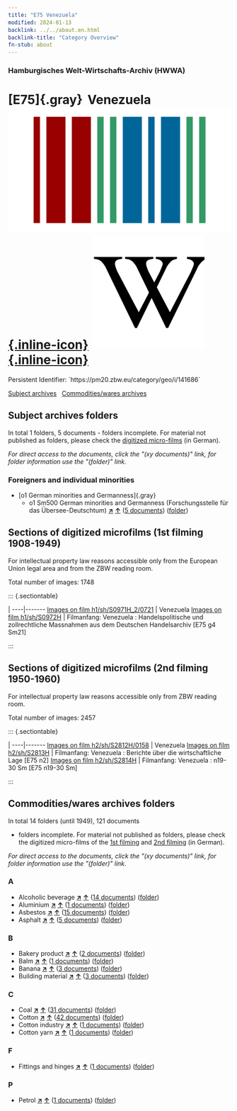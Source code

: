```yaml
---
title: "E75 Venezuela"
modified: 2024-01-13
backlink: ../../about.en.html
backlink-title: "Category Overview"
fn-stub: about
---
```


### Hamburgisches Welt-Wirtschafts-Archiv (HWWA)

# [E75]{.gray}&#8201; Venezuela &#160; [![Wikidata](/images/Wikidata-logo.svg "Wikidata"){.inline-icon}](http://www.wikidata.org/entity/Q717) [![Wikipedia](/images/Wikipedia-W.svg "Wikipedia"){.inline-icon}](https://en.wikipedia.org/wiki/Venezuela)

<div class="hint">Persistent Identifier: `https://pm20.zbw.eu/category/geo/i/141686`</div>





[Subject archives](#subject-archives-folders) &#160; [Commodities/wares archives](#commoditieswares-archives-folders)




## Subject archives folders










In total 1 folders, 5 documents - folders incomplete.
For material not published as folders, please check the [digitized micro-films](/film/h1_sh.de.html) (in German).

_For direct access to the documents, click the "(xy documents)" link, for folder information use the "(folder)" link._



### Foreigners and individual minorities

- [o1 German minorities and Germanness]{.gray}
  - o1 Sm500 German minorities and Germanness (Forschungsstelle für das Übersee-Deutschtum) [**&nearr;**](../../../subject/i/145911/about.en.html "German minorities and Germanness (Forschungsstelle für das Übersee-Deutschtum) (all over the world)") [**&uarr;**](../../../subject/about.en.html#o1_Sm500 "Subject category system") (<a href="https://pm20.zbw.eu/iiifview/folder/sh/141686,145911" title="about: Venezuela : German minorities and Germanness (Forschungsstelle für das Übersee-Deutschtum)" target="_blank">5 documents</a>) ([folder](../../../../folder/sh/1416xx/141686/1459xx/145911/about.en.html))



<a id="filmsections" />

## Sections of digitized microfilms (1st filming 1908-1949)

<p>For intellectual property law reasons accessible only from the European Union legal area and from the ZBW reading room.</p>



<p>Total number of images: 1748</p>




::: {.sectiontable}

 | 
----|-------
<a class="btn" href="https://pm20.zbw.eu/film/h1/sh/S0971H_2/0721" rel="nofollow">Images on film h1/sh/S0971H_2/0721</a> | Venezuela
<a class="btn" href="https://pm20.zbw.eu/film/h1/sh/S0972H" rel="nofollow">Images on film h1/sh/S0972H</a> | Filmanfang: Venezuela : Handelspolitische und zollrechtliche Massnahmen aus dem Deutschen Handelsarchiv [E75 g4 Sm21]


:::




## Sections of digitized microfilms (2nd filming 1950-1960)

<p>For intellectual property law reasons accessible only from ZBW reading room.</p>



<p>Total number of images: 2457</p>




::: {.sectiontable}

 | 
----|-------
<a class="btn" href="https://pm20.zbw.eu/film/h2/sh/S2812H/0158" rel="nofollow">Images on film h2/sh/S2812H/0158</a> | Venezuela
<a class="btn" href="https://pm20.zbw.eu/film/h2/sh/S2813H" rel="nofollow">Images on film h2/sh/S2813H</a> | Filmanfang: Venezuela : Berichte über die wirtschaftliche Lage [E75 n2]
<a class="btn" href="https://pm20.zbw.eu/film/h2/sh/S2814H" rel="nofollow">Images on film h2/sh/S2814H</a> | Filmanfang: Venezuela : n19-30 Sm [E75 n19-30 Sm]


:::














## Commodities/wares archives folders











In total 14 folders (until 1949), 121 documents
- folders incomplete.  For material not published as folders, please check the
digitized micro-films of the [1st filming](/film/h1_wa.de.html) and [2nd
filming](/film/h2_wa.de.html) (in German).

_For direct access to the documents, click the "(xy documents)" link, for folder information use the "(folder)" link._



### A

- Alcoholic beverage [**&nearr;**](../../../ware/i/141966/about.en.html "Alcoholic beverage (xXX all over the world)") [**&uarr;**](../../../ware/about.en.html#PID20.02-Sp "Ware category system") (<a href="https://pm20.zbw.eu/iiifview/folder/wa/141966,141686" title="about: Alcoholic beverage : Venezuela" target="_blank">14 documents</a>) ([folder](../../../../folder/wa/1419xx/141966/1416xx/141686/about.en.html))
- Aluminium [**&nearr;**](../../../ware/i/141969/about.en.html "Aluminium (xXX all over the world)") [**&uarr;**](../../../ware/about.en.html#PID07.01-Lm01 "Ware category system") (<a href="https://pm20.zbw.eu/iiifview/folder/wa/141969,141686" title="about: Aluminium : Venezuela" target="_blank">1 documents</a>) ([folder](../../../../folder/wa/1419xx/141969/1416xx/141686/about.en.html))
- Asbestos [**&nearr;**](../../../ware/i/142014/about.en.html "Asbestos (xXX all over the world)") [**&uarr;**](../../../ware/about.en.html#PID23-As "Ware category system") (<a href="https://pm20.zbw.eu/iiifview/folder/wa/142014,141686" title="about: Asbestos : Venezuela" target="_blank">15 documents</a>) ([folder](../../../../folder/wa/1420xx/142014/1416xx/141686/about.en.html))
- Asphalt [**&nearr;**](../../../ware/i/142016/about.en.html "Asphalt (xXX all over the world)") [**&uarr;**](../../../ware/about.en.html#PID22-Bd01 "Ware category system") (<a href="https://pm20.zbw.eu/iiifview/folder/wa/142016,141686" title="about: Asphalt : Venezuela" target="_blank">5 documents</a>) ([folder](../../../../folder/wa/1420xx/142016/1416xx/141686/about.en.html))

### B

- Bakery product [**&nearr;**](../../../ware/i/142026/about.en.html "Bakery product (xXX all over the world)") [**&uarr;**](../../../ware/about.en.html#PID20-Ba "Ware category system") (<a href="https://pm20.zbw.eu/iiifview/folder/wa/142026,141686" title="about: Bakery product : Venezuela" target="_blank">2 documents</a>) ([folder](../../../../folder/wa/1420xx/142026/1416xx/141686/about.en.html))
- Balm [**&nearr;**](../../../ware/i/142032/about.en.html "Balm (xXX all over the world)") [**&uarr;**](../../../ware/about.en.html#PLW06-Fp02 "Ware category system") (<a href="https://pm20.zbw.eu/iiifview/folder/wa/142032,141686" title="about: Balm : Venezuela" target="_blank">1 documents</a>) ([folder](../../../../folder/wa/1420xx/142032/1416xx/141686/about.en.html))
- Banana [**&nearr;**](../../../ware/i/142038/about.en.html "Banana (xXX all over the world)") [**&uarr;**](../../../ware/about.en.html#PLW04-Bn "Ware category system") (<a href="https://pm20.zbw.eu/iiifview/folder/wa/142038,141686" title="about: Banana : Venezuela" target="_blank">3 documents</a>) ([folder](../../../../folder/wa/1420xx/142038/1416xx/141686/about.en.html))
- Building material [**&nearr;**](../../../ware/i/142086/about.en.html "Building material (xXX all over the world)") [**&uarr;**](../../../ware/about.en.html#PID22-Bs "Ware category system") (<a href="https://pm20.zbw.eu/iiifview/folder/wa/142086,141686" title="about: Building material : Venezuela" target="_blank">3 documents</a>) ([folder](../../../../folder/wa/1420xx/142086/1416xx/141686/about.en.html))

### C

- Coal [**&nearr;**](../../../ware/i/143120/about.en.html "Coal (xXX all over the world)") [**&uarr;**](../../../ware/about.en.html#PRB02.01 "Ware category system") (<a href="https://pm20.zbw.eu/iiifview/folder/wa/143120,141686" title="about: Coal : Venezuela" target="_blank">31 documents</a>) ([folder](../../../../folder/wa/1431xx/143120/1416xx/141686/about.en.html))
- Cotton [**&nearr;**](../../../ware/i/142089/about.en.html "Cotton (xXX all over the world)") [**&uarr;**](../../../ware/about.en.html#PLW04-Bw "Ware category system") (<a href="https://pm20.zbw.eu/iiifview/folder/wa/142089,141686" title="about: Cotton : Venezuela" target="_blank">42 documents</a>) ([folder](../../../../folder/wa/1420xx/142089/1416xx/141686/about.en.html))
- Cotton industry [**&nearr;**](../../../ware/i/142091/about.en.html "Cotton industry (xXX all over the world)") [**&uarr;**](../../../ware/about.en.html#PID19-Bw01 "Ware category system") (<a href="https://pm20.zbw.eu/iiifview/folder/wa/142091,141686" title="about: Cotton industry : Venezuela" target="_blank">1 documents</a>) ([folder](../../../../folder/wa/1420xx/142091/1416xx/141686/about.en.html))
- Cotton yarn [**&nearr;**](../../../ware/i/196460/about.en.html "Cotton yarn (xXX all over the world)") [**&uarr;**](../../../ware/about.en.html#PID19-Nf02 "Ware category system") (<a href="https://pm20.zbw.eu/iiifview/folder/wa/196460,141686" title="about: Cotton yarn : Venezuela" target="_blank">1 documents</a>) ([folder](../../../../folder/wa/1964xx/196460/1416xx/141686/about.en.html))

### F

- Fittings and hinges [**&nearr;**](../../../ware/i/142113/about.en.html "Fittings and hinges (xXX all over the world)") [**&uarr;**](../../../ware/about.en.html#PID07.03-01 "Ware category system") (<a href="https://pm20.zbw.eu/iiifview/folder/wa/142113,141686" title="about: Fittings and hinges : Venezuela" target="_blank">1 documents</a>) ([folder](../../../../folder/wa/1421xx/142113/1416xx/141686/about.en.html))

### P

- Petrol [**&nearr;**](../../../ware/i/142108/about.en.html "Petrol (xXX all over the world)") [**&uarr;**](../../../ware/about.en.html#PID13.02-Ks02 "Ware category system") (<a href="https://pm20.zbw.eu/iiifview/folder/wa/142108,141686" title="about: Petrol : Venezuela" target="_blank">1 documents</a>) ([folder](../../../../folder/wa/1421xx/142108/1416xx/141686/about.en.html))




